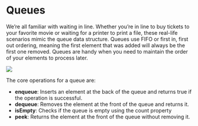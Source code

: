 # Queues

We’re all familiar with waiting in line. Whether you’re in line to buy tickets to your
favorite movie or waiting for a printer to print a file, these real-life scenarios mimic
the queue data structure.
Queues use FIFO or first in, first out ordering, meaning the first element that was
added will always be the first one removed. Queues are handy when you need to
maintain the order of your elements to process later.

![](https://th.bing.com/th/id/R.d733a6c6e44093c70b6ab807a581a964?rik=fBcdGyyd832PUw&pid=ImgRaw&r=0)

The core operations for a queue are:
- **enqueue**: Inserts an element at the back of the queue and returns true if the
operation is successful.
- **dequeue**: Removes the element at the front of the queue and returns it.
- **isEmpty**: Checks if the queue is empty using the count property
- **peek**: Returns the element at the front of the queue without removing it.